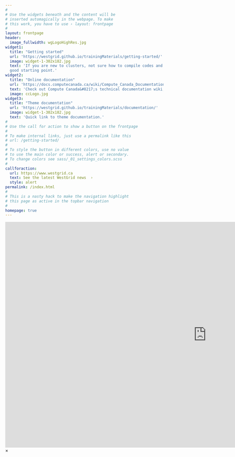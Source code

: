 ```yaml
---
#
# Use the widgets beneath and the content will be
# inserted automagically in the webpage. To make
# this work, you have to use › layout: frontpage
#
layout: frontpage
header:
  image_fullwidth: wgLogoHighRes.jpg
widget1:
  title: "Getting started"
  url: 'https://westgrid.github.io/trainingMaterials/getting-started/'
  image: widget-1-302x182.jpg
  text: 'If you are new to clusters, not sure how to compile codes and submit Slurm jobs, this page is a
  good starting point.'
widget2:
  title: "Online documentation"
  url: 'https://docs.computecanada.ca/wiki/Compute_Canada_Documentation'
  text: 'Check out Compute Canada&#8217;s technical documentation wiki, the primary source for users with questions on Compute Canada equipment and services.'
  image: ccLogo.jpg
widget3:
  title: "Theme documentation"
  url: 'https://westgrid.github.io/trainingMaterials/documentation/'
  image: widget-1-302x182.jpg
  text: 'Quick link to theme documentation.'
#
# Use the call for action to show a button on the frontpage
#
# To make internal links, just use a permalink like this
# url: /getting-started/
#
# To style the button in different colors, use no value
# to use the main color or success, alert or secondary.
# To change colors see sass/_01_settings_colors.scss
#
callforaction:
  url: https://www.westgrid.ca
  text: See the latest WestGrid news  ›
  style: alert
permalink: /index.html
#
# This is a nasty hack to make the navigation highlight
# this page as active in the topbar navigation
#
homepage: true
---
```


<div id="videoModal" class="reveal-modal large" data-reveal="">
  <div class="flex-video widescreen vimeo" style="display: block;">
    <iframe width="1280" height="720" src="https://www.youtube.com/embed/3b5zCFSmVvU" frameborder="0" allowfullscreen></iframe>
  </div>
  <a class="close-reveal-modal">&#215;</a>
</div>
